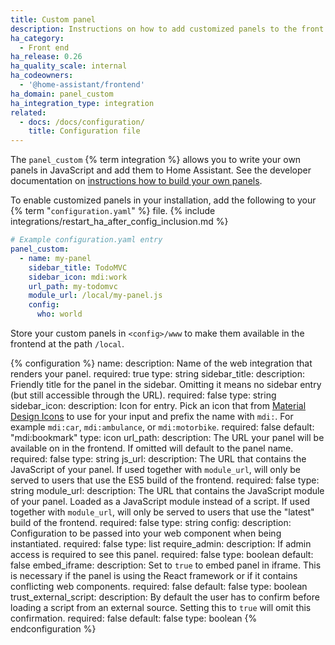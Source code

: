 ```yaml
---
title: Custom panel
description: Instructions on how to add customized panels to the front end of Home Assistant.
ha_category:
  - Front end
ha_release: 0.26
ha_quality_scale: internal
ha_codeowners:
  - '@home-assistant/frontend'
ha_domain: panel_custom
ha_integration_type: integration
related:
  - docs: /docs/configuration/
    title: Configuration file
---
```


The `panel_custom` {% term integration %} allows you to write your own panels in JavaScript and add them to Home Assistant. See the developer documentation on [instructions how to build your own panels](https://developers.home-assistant.io/docs/frontend/custom-ui/creating-custom-panels/).

To enable customized panels in your installation, add the following to your {% term "`configuration.yaml`" %} file.
{% include integrations/restart_ha_after_config_inclusion.md %}

```yaml
# Example configuration.yaml entry
panel_custom:
  - name: my-panel
    sidebar_title: TodoMVC
    sidebar_icon: mdi:work
    url_path: my-todomvc
    module_url: /local/my-panel.js
    config:
      who: world
```

<div class='note'>

Store your custom panels in `<config>/www` to make them available in the frontend at the path `/local`.

</div>

{% configuration %}
name:
  description: Name of the web integration that renders your panel.
  required: true
  type: string
sidebar_title:
  description: Friendly title for the panel in the sidebar. Omitting it means no sidebar entry (but still accessible through the URL).
  required: false
  type: string
sidebar_icon:
  description: Icon for entry. Pick an icon that from [Material Design Icons](https://pictogrammers.com/library/mdi/) to use for your input and prefix the name with `mdi:`. For example `mdi:car`, `mdi:ambulance`, or  `mdi:motorbike`.
  required: false
  default: "mdi:bookmark"
  type: icon
url_path:
  description: The URL your panel will be available on in the frontend. If omitted will default to the panel name.
  required: false
  type: string
js_url:
  description: The URL that contains the JavaScript of your panel. If used together with `module_url`, will only be served to users that use the ES5 build of the frontend.
  required: false
  type: string
module_url:
  description: The URL that contains the JavaScript module of your panel. Loaded as a JavaScript module instead of a script. If used together with `module_url`, will only be served to users that use the "latest" build of the frontend.
  required: false
  type: string
config:
  description: Configuration to be passed into your web component when being instantiated.
  required: false
  type: list
require_admin:
  description: If admin access is required to see this panel.
  required: false
  type: boolean
  default: false
embed_iframe:
  description: Set to `true` to embed panel in iframe. This is necessary if the panel is using the React framework or if it contains conflicting web components.
  required: false
  default: false
  type: boolean
trust_external_script:
  description: By default the user has to confirm before loading a script from an external source. Setting this to `true` will omit this confirmation.
  required: false
  default: false
  type: boolean
{% endconfiguration %}
